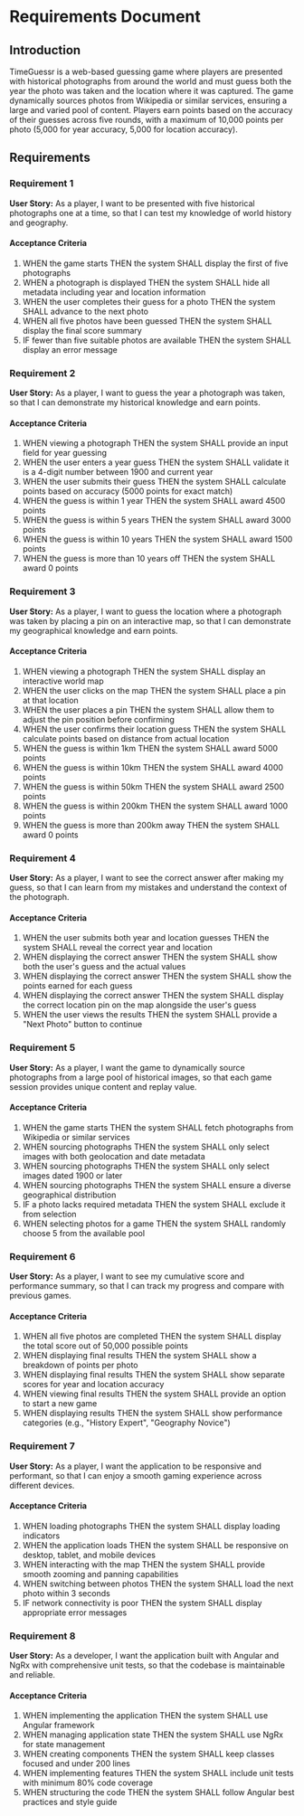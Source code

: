 # Requirements Document

## Introduction

TimeGuessr is a web-based guessing game where players are presented with historical photographs from around the world and must guess both the year the photo was taken and the location where it was captured. The game dynamically sources photos from Wikipedia or similar services, ensuring a large and varied pool of content. Players earn points based on the accuracy of their guesses across five rounds, with a maximum of 10,000 points per photo (5,000 for year accuracy, 5,000 for location accuracy).

## Requirements

### Requirement 1

**User Story:** As a player, I want to be presented with five historical photographs one at a time, so that I can test my knowledge of world history and geography.

#### Acceptance Criteria

1. WHEN the game starts THEN the system SHALL display the first of five photographs
2. WHEN a photograph is displayed THEN the system SHALL hide all metadata including year and location information
3. WHEN the user completes their guess for a photo THEN the system SHALL advance to the next photo
4. WHEN all five photos have been guessed THEN the system SHALL display the final score summary
5. IF fewer than five suitable photos are available THEN the system SHALL display an error message

### Requirement 2

**User Story:** As a player, I want to guess the year a photograph was taken, so that I can demonstrate my historical knowledge and earn points.

#### Acceptance Criteria

1. WHEN viewing a photograph THEN the system SHALL provide an input field for year guessing
2. WHEN the user enters a year guess THEN the system SHALL validate it is a 4-digit number between 1900 and current year
3. WHEN the user submits their guess THEN the system SHALL calculate points based on accuracy (5000 points for exact match)
4. WHEN the guess is within 1 year THEN the system SHALL award 4500 points
5. WHEN the guess is within 5 years THEN the system SHALL award 3000 points
6. WHEN the guess is within 10 years THEN the system SHALL award 1500 points
7. WHEN the guess is more than 10 years off THEN the system SHALL award 0 points

### Requirement 3

**User Story:** As a player, I want to guess the location where a photograph was taken by placing a pin on an interactive map, so that I can demonstrate my geographical knowledge and earn points.

#### Acceptance Criteria

1. WHEN viewing a photograph THEN the system SHALL display an interactive world map
2. WHEN the user clicks on the map THEN the system SHALL place a pin at that location
3. WHEN the user places a pin THEN the system SHALL allow them to adjust the pin position before confirming
4. WHEN the user confirms their location guess THEN the system SHALL calculate points based on distance from actual location
5. WHEN the guess is within 1km THEN the system SHALL award 5000 points
6. WHEN the guess is within 10km THEN the system SHALL award 4000 points
7. WHEN the guess is within 50km THEN the system SHALL award 2500 points
8. WHEN the guess is within 200km THEN the system SHALL award 1000 points
9. WHEN the guess is more than 200km away THEN the system SHALL award 0 points

### Requirement 4

**User Story:** As a player, I want to see the correct answer after making my guess, so that I can learn from my mistakes and understand the context of the photograph.

#### Acceptance Criteria

1. WHEN the user submits both year and location guesses THEN the system SHALL reveal the correct year and location
2. WHEN displaying the correct answer THEN the system SHALL show both the user's guess and the actual values
3. WHEN displaying the correct answer THEN the system SHALL show the points earned for each guess
4. WHEN displaying the correct answer THEN the system SHALL display the correct location pin on the map alongside the user's guess
5. WHEN the user views the results THEN the system SHALL provide a "Next Photo" button to continue

### Requirement 5

**User Story:** As a player, I want the game to dynamically source photographs from a large pool of historical images, so that each game session provides unique content and replay value.

#### Acceptance Criteria

1. WHEN the game starts THEN the system SHALL fetch photographs from Wikipedia or similar services
2. WHEN sourcing photographs THEN the system SHALL only select images with both geolocation and date metadata
3. WHEN sourcing photographs THEN the system SHALL only select images dated 1900 or later
4. WHEN sourcing photographs THEN the system SHALL ensure a diverse geographical distribution
5. IF a photo lacks required metadata THEN the system SHALL exclude it from selection
6. WHEN selecting photos for a game THEN the system SHALL randomly choose 5 from the available pool

### Requirement 6

**User Story:** As a player, I want to see my cumulative score and performance summary, so that I can track my progress and compare with previous games.

#### Acceptance Criteria

1. WHEN all five photos are completed THEN the system SHALL display the total score out of 50,000 possible points
2. WHEN displaying final results THEN the system SHALL show a breakdown of points per photo
3. WHEN displaying final results THEN the system SHALL show separate scores for year and location accuracy
4. WHEN viewing final results THEN the system SHALL provide an option to start a new game
5. WHEN displaying results THEN the system SHALL show performance categories (e.g., "History Expert", "Geography Novice")

### Requirement 7

**User Story:** As a player, I want the application to be responsive and performant, so that I can enjoy a smooth gaming experience across different devices.

#### Acceptance Criteria

1. WHEN loading photographs THEN the system SHALL display loading indicators
2. WHEN the application loads THEN the system SHALL be responsive on desktop, tablet, and mobile devices
3. WHEN interacting with the map THEN the system SHALL provide smooth zooming and panning capabilities
4. WHEN switching between photos THEN the system SHALL load the next photo within 3 seconds
5. IF network connectivity is poor THEN the system SHALL display appropriate error messages

### Requirement 8

**User Story:** As a developer, I want the application built with Angular and NgRx with comprehensive unit tests, so that the codebase is maintainable and reliable.

#### Acceptance Criteria

1. WHEN implementing the application THEN the system SHALL use Angular framework
2. WHEN managing application state THEN the system SHALL use NgRx for state management
3. WHEN creating components THEN the system SHALL keep classes focused and under 200 lines
4. WHEN implementing features THEN the system SHALL include unit tests with minimum 80% code coverage
5. WHEN structuring the code THEN the system SHALL follow Angular best practices and style guide